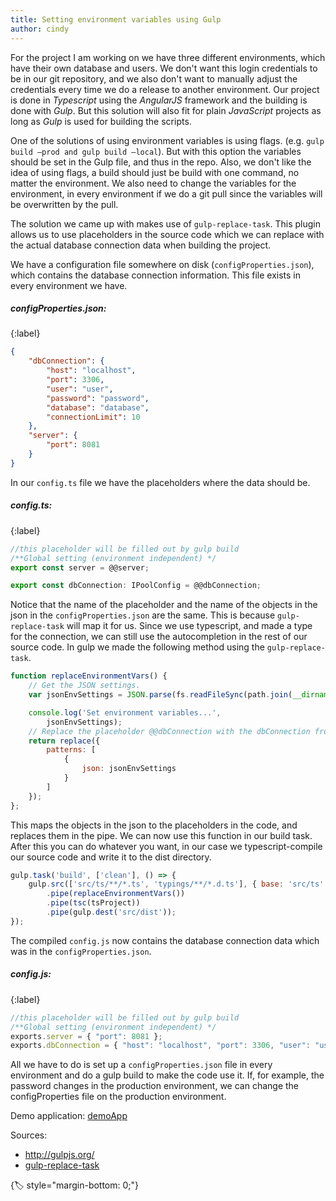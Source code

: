 ```yaml
---
title: Setting environment variables using Gulp
author: cindy
---
```


For the project I am working on we have three different environments, which have their own database and users. We don't want this login credentials to be in our git repository, and we also don't want to manually adjust the credentials every time we do a release to another environment.
Our project is done in *Typescript* using the *AngularJS* framework and the building is done with *Gulp*. But this solution will also fit for plain *JavaScript* projects as long as *Gulp* is used for building the scripts.

One of the solutions of using environment variables is using flags. (e.g. `gulp build –prod and gulp build –local`). But with this option the variables should be set in the Gulp file, and thus in the repo. Also, we don't like the idea of using flags, a build should just be build with one command, no matter the environment. We also need to change the variables for the environment, in every environment if we do a git pull since the variables will be overwritten by the pull.

The solution we came up with makes use of `gulp-replace-task`. This plugin allows us to use placeholders in the source code which we can replace with the actual database connection data when building the project.

We have a configuration file somewhere on disk (`configProperties.json`), which contains the database connection information. This file exists in every environment we have.

##### configProperties.json:
{:label}

```json
{
    "dbConnection": {
        "host": "localhost",
        "port": 3306,
        "user": "user",
        "password": "password",
        "database": "database",
        "connectionLimit": 10
    },
    "server": {
        "port": 8081
    }
}
```

In our `config.ts` file we have the placeholders where the data should be.

##### config.ts:
{:label}

```typescript
//this placeholder will be filled out by gulp build
/**Global setting (environment independent) */
export const server = @@server;

export const dbConnection: IPoolConfig = @@dbConnection;
```

Notice that the name of the placeholder and the name of the objects in the json in the `configProperties.json` are the same. This is because `gulp-replace-task` will map it for us.
Since we use typescript, and made a type for the connection, we can still use the autocompletion in the rest of our source code.
In gulp we made the following method using the `gulp-replace-task`.

```javascript
function replaceEnvironmentVars() {
    // Get the JSON settings.
    var jsonEnvSettings = JSON.parse(fs.readFileSync(path.join(__dirname, environmentSettings), 'utf8'));

    console.log('Set environment variables...',
        jsonEnvSettings);
    // Replace the placeholder @@dbConnection with the dbConnection from the json file.          
    return replace({
        patterns: [
            {
                json: jsonEnvSettings
            }
        ]
    });
};
```

This maps the objects in the json to the placeholders in the code, and replaces them in the pipe.
We can now use this function in our build task.
After this you can do whatever you want, in our case we typescript-compile our source code and write it to the dist directory.

```javascript
gulp.task('build', ['clean'], () => {
    gulp.src(['src/ts/**/*.ts', 'typings/**/*.d.ts'], { base: 'src/ts' })
        .pipe(replaceEnvironmentVars())
        .pipe(tsc(tsProject))
        .pipe(gulp.dest('src/dist'));
});
```

The compiled `config.js` now contains the database connection data which was in the `configProperties.json`.

##### config.js:
{:label}

```javascript
//this placeholder will be filled out by gulp build
/**Global setting (environment independent) */
exports.server = { "port": 8081 };
exports.dbConnection = { "host": "localhost", "port": 3306, "user": "user", "password": "password", "database": "database", "connectionLimit": 10 };
```


All we have to do is set up a `configProperties.json` file in every environment and do a gulp build to make the code use it. If, for example, the password changes in the production environment, we can change the configProperties file on the production environment.

Demo application: [demoApp](https://technology.amis.nl/wp-content/uploads/2016/01/demoApp.zip)

Sources:

- <http://gulpjs.org/>
- [gulp-replace-task](https://www.npmjs.com/package/gulp-replace-task)

{:label: style="margin-bottom: 0;"}
